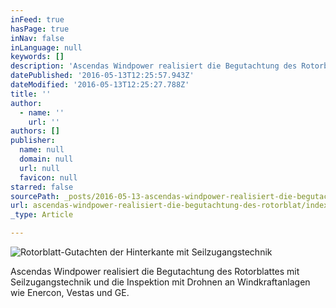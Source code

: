 ```yaml
---
inFeed: true
hasPage: true
inNav: false
inLanguage: null
keywords: []
description: 'Ascendas Windpower realisiert die Begutachtung des Rotorblattes mit Seilzugangstechnik und die Inspektion mit Drohnen an Windkraftanlagen wie Enercon, Vestas und GE. '
datePublished: '2016-05-13T12:25:57.943Z'
dateModified: '2016-05-13T12:25:27.788Z'
title: ''
author:
  - name: ''
    url: ''
authors: []
publisher:
  name: null
  domain: null
  url: null
  favicon: null
starred: false
sourcePath: _posts/2016-05-13-ascendas-windpower-realisiert-die-begutachtung-des-rotorblat.md
url: ascendas-windpower-realisiert-die-begutachtung-des-rotorblat/index.html
_type: Article

---
```

![Rotorblatt-Gutachten der Hinterkante mit Seilzugangstechnik](https://the-grid-user-content.s3-us-west-2.amazonaws.com/18188423-2ecc-48f5-bae1-49a10f7b0bc9.jpg)

Ascendas Windpower realisiert die Begutachtung des Rotorblattes mit Seilzugangstechnik und die Inspektion mit Drohnen an Windkraftanlagen wie Enercon, Vestas und GE.